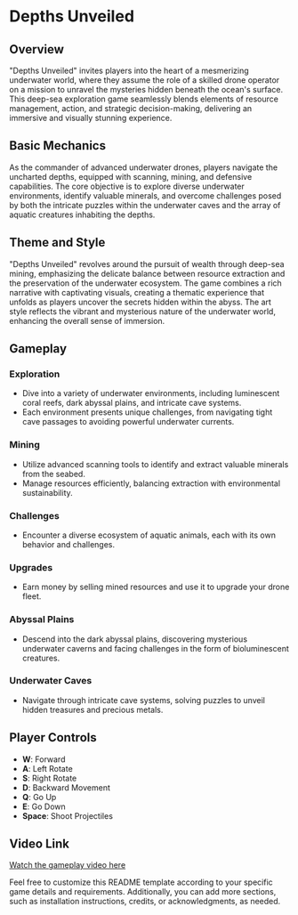 # Depths Unveiled

## Overview

"Depths Unveiled" invites players into the heart of a mesmerizing underwater world, where they assume the role of a skilled drone operator on a mission to unravel the mysteries hidden beneath the ocean's surface. This deep-sea exploration game seamlessly blends elements of resource management, action, and strategic decision-making, delivering an immersive and visually stunning experience.

## Basic Mechanics

As the commander of advanced underwater drones, players navigate the uncharted depths, equipped with scanning, mining, and defensive capabilities. The core objective is to explore diverse underwater environments, identify valuable minerals, and overcome challenges posed by both the intricate puzzles within the underwater caves and the array of aquatic creatures inhabiting the depths.

## Theme and Style

"Depths Unveiled" revolves around the pursuit of wealth through deep-sea mining, emphasizing the delicate balance between resource extraction and the preservation of the underwater ecosystem. The game combines a rich narrative with captivating visuals, creating a thematic experience that unfolds as players uncover the secrets hidden within the abyss. The art style reflects the vibrant and mysterious nature of the underwater world, enhancing the overall sense of immersion.

## Gameplay

### Exploration

- Dive into a variety of underwater environments, including luminescent coral reefs, dark abyssal plains, and intricate cave systems.
- Each environment presents unique challenges, from navigating tight cave passages to avoiding powerful underwater currents.

### Mining

- Utilize advanced scanning tools to identify and extract valuable minerals from the seabed.
- Manage resources efficiently, balancing extraction with environmental sustainability.

### Challenges

- Encounter a diverse ecosystem of aquatic animals, each with its own behavior and challenges.
  
### Upgrades

- Earn money by selling mined resources and use it to upgrade your drone fleet.

### Abyssal Plains

- Descend into the dark abyssal plains, discovering mysterious underwater caverns and facing challenges in the form of bioluminescent creatures.

### Underwater Caves

- Navigate through intricate cave systems, solving puzzles to unveil hidden treasures and precious metals.

## Player Controls

- **W**: Forward
- **A**: Left Rotate
- **S**: Right Rotate
- **D**: Backward Movement
- **Q**: Go Up
- **E**: Go Down
- **Space**: Shoot Projectiles

## Video Link

[Watch the gameplay video here](https://drive.google.com/file/d/1catMbga1mqFXoxyBYsLxlB-rq4sW_VrW/view?usp=sharing)

Feel free to customize this README template according to your specific game details and requirements. Additionally, you can add more sections, such as installation instructions, credits, or acknowledgments, as needed.
